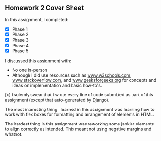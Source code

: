 Homework 2 Cover Sheet
----------------------

In this assignment, I completed:

- [x] Phase 1
- [x] Phase 2
- [x] Phase 3
- [x] Phase 4
- [x] Phase 5

I discussed this assignment with:

- No one in-person
- Although I did use resources such as www.w3schools.com, www.stackoverflow.com, and www.geeksforgeeks.org for concepts and ideas on implementation and basic how-to's.

[x] I solemly swear that I wrote every line of code submitted as part
of this assignment (except that auto-generated by Django).

The most interesting thing I learned in this assignment was learning how to work with flex boxes for formatting and arrangement of elements in HTML.

The hardest thing in this assignment was reworking some jankier elements to align correctly as intended. This meant not using negative margins and whatnot. 